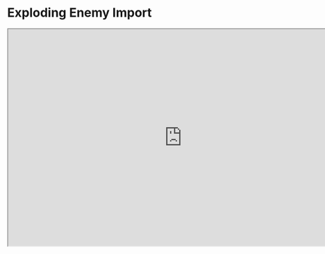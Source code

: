 # Exploding Enemy Import

<p><iframe title="YouTube video player" src="https://www.youtube.com/embed/76J6JHLsGq8?si=KKvEUSaGUV1kfgRY" width="800" height="500" allowfullscreen="allowfullscreen" allow="accelerometer; autoplay; clipboard-write; encrypted-media; gyroscope; picture-in-picture; web-share"></iframe></p>
